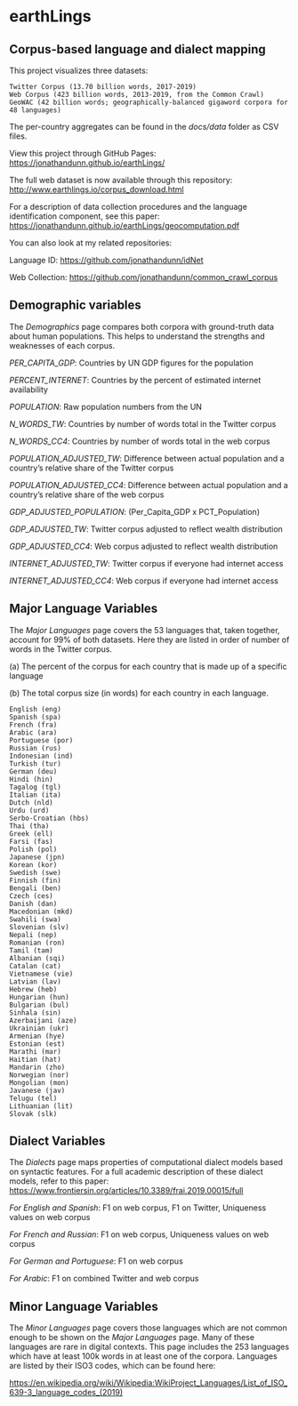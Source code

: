 # earthLings

## Corpus-based language and dialect mapping

This project visualizes three datasets: 
	
	Twitter Corpus (13.70 billion words, 2017-2019) 
	Web Corpus (423 billion words, 2013-2019, from the Common Crawl)
	GeoWAC (42 billion words; geographically-balanced gigaword corpora for 48 languages)

The per-country aggregates can be found in the *docs/data* folder as CSV files.

View this project through GitHub Pages: https://jonathandunn.github.io/earthLings/

The full web dataset is now available through this repository: 
http://www.earthlings.io/corpus_download.html

For a description of data collection procedures and the language identification component, see this paper: https://jonathandunn.github.io/earthLings/geocomputation.pdf

You can also look at my related repositories:

Language ID: https://github.com/jonathandunn/idNet
	
Web Collection: https://github.com/jonathandunn/common_crawl_corpus

## Demographic variables

The *Demographics* page compares both corpora with ground-truth data about human populations. This helps to understand the strengths and weaknesses of each corpus.

*PER_CAPITA_GDP*: Countries by UN GDP figures for the population

*PERCENT_INTERNET*: Countries by the percent of estimated internet availability

*POPULATION*: Raw population numbers from the UN

*N_WORDS_TW*: Countries by number of words total in the Twitter corpus

*N_WORDS_CC4*: Countries by number of words total in the web corpus

*POPULATION_ADJUSTED_TW*: Difference between actual population and a country’s relative share of the Twitter corpus

*POPULATION_ADJUSTED_CC4*: Difference between actual population and a country’s relative share of the web corpus

*GDP_ADJUSTED_POPULATION*: (Per_Capita_GDP x PCT_Population) 

*GDP_ADJUSTED_TW*: Twitter corpus adjusted to reflect wealth distribution

*GDP_ADJUSTED_CC4*: Web corpus adjusted to reflect wealth distribution

*INTERNET_ADJUSTED_TW*: Twitter corpus if everyone had internet access

*INTERNET_ADJUSTED_CC4*: Web corpus if everyone had internet access

## Major Language Variables

The *Major Languages* page covers the 53 languages that, taken together, account for 99% of both datasets. Here they are listed in order of number of words in the Twitter corpus.

(a) The percent of the corpus for each country that is made up of a specific language

(b) The total corpus size (in words) for each country in each language.
	
	English (eng)
	Spanish (spa)
	French (fra)
	Arabic (ara)
	Portuguese (por)
	Russian (rus)
	Indonesian (ind)
	Turkish (tur)
	German (deu)
	Hindi (hin)
	Tagalog (tgl)
	Italian (ita)
	Dutch (nld)
	Urdu (urd)
	Serbo-Croatian (hbs)
	Thai (tha)
	Greek (ell)
	Farsi (fas)
	Polish (pol)
	Japanese (jpn)
	Korean (kor)
	Swedish (swe)
	Finnish (fin)
	Bengali (ben)
	Czech (ces)
	Danish (dan)
	Macedonian (mkd)
	Swahili (swa)
	Slovenian (slv)
	Nepali (nep)
	Romanian (ron)
	Tamil (tam)
	Albanian (sqi)
	Catalan (cat)
	Vietnamese (vie)
	Latvian (lav)
	Hebrew (heb)
	Hungarian (hun)
	Bulgarian (bul)
	Sinhala (sin)
	Azerbaijani (aze)
	Ukrainian (ukr)
	Armenian (hye)
	Estonian (est)
	Marathi (mar) 
	Haitian (hat) 
	Mandarin (zho) 
	Norwegian (nor) 
	Mongolian (mon) 
	Javanese (jav) 
	Telugu (tel)
	Lithuanian (lit)
	Slovak (slk)

## Dialect Variables

The *Dialects* page maps properties of computational dialect models based on syntactic features. For a full academic description of these dialect models, refer to this paper: https://www.frontiersin.org/articles/10.3389/frai.2019.00015/full

*For English and Spanish*: F1 on web corpus, F1 on Twitter, Uniqueness values on web corpus

*For French and Russian*: F1 on web corpus, Uniqueness values on web corpus

*For German and Portuguese*: F1 on web corpus

*For Arabic*: F1 on combined Twitter and web corpus
	
## Minor Language Variables

The *Minor Languages* page covers those languages which are not common enough to be shown on the *Major Languages* page. Many of these languages are rare in digital contexts. This page includes the 253 languages which have at least 100k words in at least one of the corpora. Languages are listed by their ISO3 codes, which can be found here:

https://en.wikipedia.org/wiki/Wikipedia:WikiProject_Languages/List_of_ISO_639-3_language_codes_(2019)
